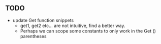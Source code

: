 ## TODO ##
- update Get function snippets
	- get1, get2 etc... are not intuitive, find a better way. 
	- Perhaps we can scope some constants to only work in the Get () parentheses